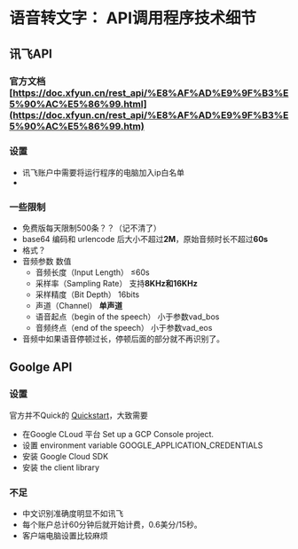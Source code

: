 # 语音转文字： API调用程序技术细节
## 讯飞API
### 官方文档 [https://doc.xfyun.cn/rest_api/%E8%AF%AD%E9%9F%B3%E5%90%AC%E5%86%99.html](https://doc.xfyun.cn/rest_api/%E8%AF%AD%E9%9F%B3%E5%90%AC%E5%86%99.htm)
### 设置
- 讯飞账户中需要将运行程序的电脑加入ip白名单
- 

### 一些限制
- 免费版每天限制500条？？（记不清了）
- base64 编码和 urlencode 后大小不超过**2M**，原始音频时长不超过**60s**
- 格式？
- 音频参数	数值
    - 音频长度（Input Length）	≤60s
    - 采样率（Sampling Rate）	支持**8KHz和16KHz**
    - 采样精度（Bit Depth）	16bits
    - 声道（Channel）	**单声道**
    - 语音起点（begin of the speech）	小于参数vad_bos
    - 音频终点（end of the speech）	小于参数vad_eos
- 音频中如果语音停顿过长，停顿后面的部分就不再识别了。
## Goolge API
### 设置
官方并不Quick的 [Quickstart](https://cloud.google.com/speech-to-text/docs/quickstart-client-libraries#client-libraries-install-python)，大致需要
- 在Google CLoud 平台 Set up a GCP Console project.
- 设置  environment variable GOOGLE_APPLICATION_CREDENTIALS
- 安装 Google Cloud SDK
- 安装 the client library
### 不足
- 中文识别准确度明显不如讯飞
- 每个账户总计60分钟后就开始计费，0.6美分/15秒。
- 客户端电脑设置比较麻烦


